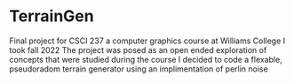 # TerrainGen
Final project for CSCI 237 a computer graphics course at Williams College I took fall 2022
The project was posed as an open ended exploration of concepts that were studied during the course
I decided to code a flexable, pseudoradom terrain generator using an implimentation of perlin noise

